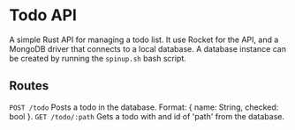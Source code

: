 # Todo API
A simple Rust API for managing a todo list. It use Rocket for the API, and a MongoDB driver that connects to a local database. A database instance can be created by running the `spinup.sh` bash script.

## Routes

`POST /todo` Posts a todo in the database. Format: { name: String, checked: bool }.
`GET /todo/:path` Gets a todo with and id of 'path' from the database.
